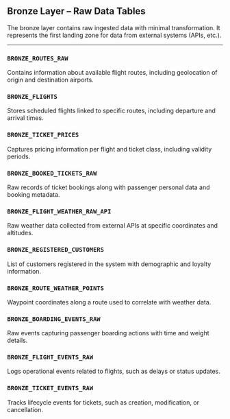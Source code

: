 ## Bronze Layer – Raw Data Tables

The bronze layer contains raw ingested data with minimal transformation. It represents the first landing zone for data from external systems (APIs, etc.).

---

### `BRONZE_ROUTES_RAW`  
Contains information about available flight routes, including geolocation of origin and destination airports.

### `BRONZE_FLIGHTS`  
Stores scheduled flights linked to specific routes, including departure and arrival times.

### `BRONZE_TICKET_PRICES`  
Captures pricing information per flight and ticket class, including validity periods.

### `BRONZE_BOOKED_TICKETS_RAW`  
Raw records of ticket bookings along with passenger personal data and booking metadata.

### `BRONZE_FLIGHT_WEATHER_RAW_API`  
Raw weather data collected from external APIs at specific coordinates and altitudes.

### `BRONZE_REGISTERED_CUSTOMERS`  
List of customers registered in the system with demographic and loyalty information.

### `BRONZE_ROUTE_WEATHER_POINTS`  
Waypoint coordinates along a route used to correlate with weather data.

### `BRONZE_BOARDING_EVENTS_RAW`  
Raw events capturing passenger boarding actions with time and weight details.

### `BRONZE_FLIGHT_EVENTS_RAW`  
Logs operational events related to flights, such as delays or status updates.

### `BRONZE_TICKET_EVENTS_RAW`  
Tracks lifecycle events for tickets, such as creation, modification, or cancellation.